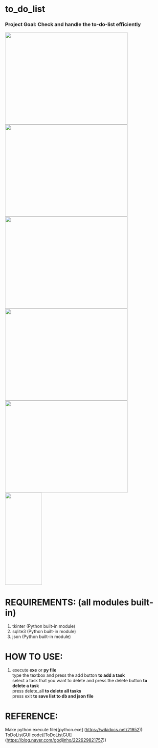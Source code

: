 # to_do_list
### Project Goal: Check and handle the to-do-list efficiently

<img src="https://postfiles.pstatic.net/MjAyNDEyMTJfMTU2/MDAxNzMzOTg4OTcwMzY4.cnKi_tMXKpALNz3S5q0HkNyKwQFmKYRQcTSf8eVmj8og.azb01QJ__IcMqWcgbrNldwL3BOyf9_zyWj4QONm9MPYg.PNG/%EC%8A%A4%ED%81%AC%EB%A6%B0%EC%83%B7_2024-12-12_163214.png?type=w966" width="400" height="300"/>
<img src="https://postfiles.pstatic.net/MjAyNDEyMTJfMjcw/MDAxNzMzOTg4OTc1MzEy.cNYCO3J23lly8uUU8oYG4QbX3hEPysFXjQvFQqYrsv4g.D8z7P41ZS5Dm3t5jo4796LQbXiY8g7l1YxzK2mooM2og.PNG/%EC%8A%A4%ED%81%AC%EB%A6%B0%EC%83%B7_2024-12-12_163258.png?type=w966" width="400" height="300"/>
<img src="https://postfiles.pstatic.net/MjAyNDEyMTJfODkg/MDAxNzMzOTg4OTgwNDQx.f7YMR4OqDnYiGXVLCnkNtvs08vSFzK-rkjdMkuX_b_Ig.P_AM3jmUXKlLP1tvqQNv_HdCEG4DLYefnQuvvkEU9n8g.PNG/%EC%8A%A4%ED%81%AC%EB%A6%B0%EC%83%B7_2024-12-12_163319.png?type=w966" width="400" height="300"/>
<img src="https://postfiles.pstatic.net/MjAyNDEyMTJfMjQ4/MDAxNzMzOTg4OTg0NzMx.pv0zxSDJCn6bh_-62xcpEIp3jOIX8PpA9DK-D3kSnA8g.SrarzgmZJbNn-UO37qwDFD-vFY5sTyl8Tto-QTKE7CEg.PNG/%EC%8A%A4%ED%81%AC%EB%A6%B0%EC%83%B7_2024-12-12_163345.png?type=w966" width="400" height="300"/>
<img src="https://postfiles.pstatic.net/MjAyNDEyMTJfOTcg/MDAxNzMzOTg4OTkwNjU1.q4nK8h2nl6CEg8hw7QGB3wPsYezFuYIzCkFBhnZtkR0g.nhIhOLxHn1hKpC8EG2PXQ4aVkExE7LI6AxsYtW2dk9Qg.PNG/%EC%8A%A4%ED%81%AC%EB%A6%B0%EC%83%B7_2024-12-12_163406.png?type=w966" width="400" height="300"/>
<img src="https://postfiles.pstatic.net/MjAyNDEyMTJfMjMg/MDAxNzMzOTg4OTk1Njg4.7hZ1fcW7qQF5rZxJo3ru1zF8OIQdd_EaSG3S9Ic2sx4g.xCw2uT25kcjGuAUQ3CqXF3jq8PkFQI6jslntCaVg3HAg.PNG/%EC%8A%A4%ED%81%AC%EB%A6%B0%EC%83%B7_2024-12-12_163428.png?type=w966" width="120" height="300"/>

# REQUIREMENTS: (all modules built-in)
1. tkinter (Python built-in module)
2. sqlite3 (Python built-in module)
3. json (Python built-in module)

# HOW TO USE:
1. execute **exe** or **py file**  
    type the textbox and press the add button **to add a task**  
    select a task that you want to delete and press the delete button **to delete a task**  
    press delete_all **to delete all tasks**  
    press exit **to save list to db and json file**  

# REFERENCE:
Make python execute file([python.exe] (https://wikidocs.net/21952))  
ToDoListGUI code([ToDoListGUI] (https://blog.naver.com/godjinho/222929821757))